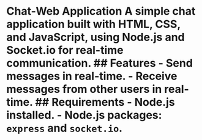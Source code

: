 
# Chat-Web Application A simple chat application built with HTML, CSS, and JavaScript, using Node.js and Socket.io for real-time communication. ## Features - Send messages in real-time. - Receive messages from other users in real-time. ## Requirements - Node.js installed. - Node.js packages: `express` and `socket.io`.
